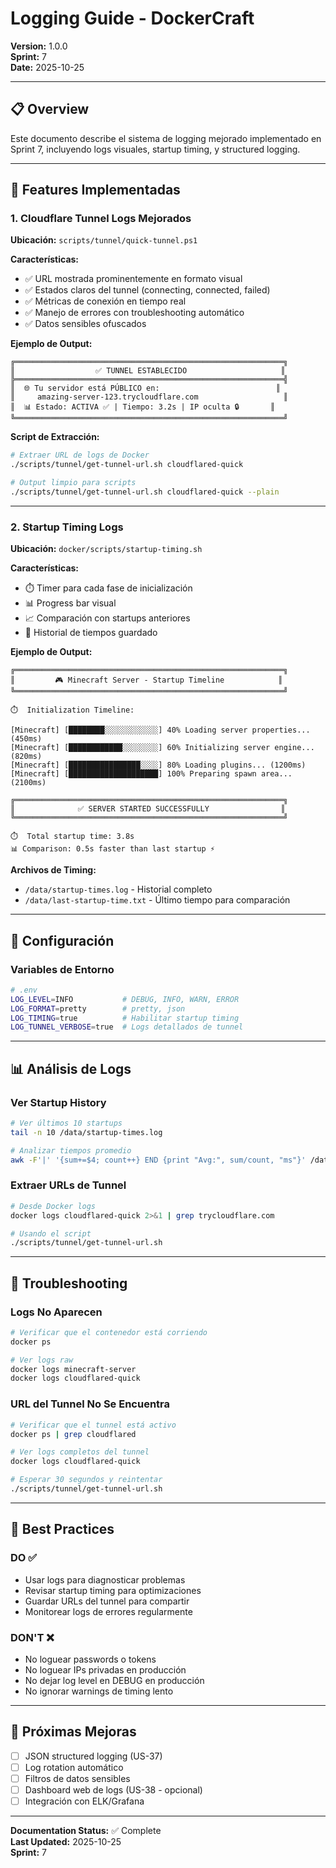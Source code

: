 # Logging Guide - DockerCraft

**Version:** 1.0.0  
**Sprint:** 7  
**Date:** 2025-10-25

---

## 📋 Overview

Este documento describe el sistema de logging mejorado implementado en Sprint 7, incluyendo logs visuales, startup timing, y structured logging.

---

## 🎯 Features Implementadas

### 1. Cloudflare Tunnel Logs Mejorados

**Ubicación:** `scripts/tunnel/quick-tunnel.ps1`

**Características:**
- ✅ URL mostrada prominentemente en formato visual
- ✅ Estados claros del tunnel (connecting, connected, failed)
- ✅ Métricas de conexión en tiempo real
- ✅ Manejo de errores con troubleshooting automático
- ✅ Datos sensibles ofuscados

**Ejemplo de Output:**
```
╔════════════════════════════════════════════════════════════╗
║                  ✅ TUNNEL ESTABLECIDO                     ║
╠════════════════════════════════════════════════════════════╣
║  🌐 Tu servidor está PÚBLICO en:                          ║
║     amazing-server-123.trycloudflare.com                   ║
║  📊 Estado: ACTIVA ✅ | Tiempo: 3.2s | IP oculta 🔒       ║
╚════════════════════════════════════════════════════════════╝
```

**Script de Extracción:**
```bash
# Extraer URL de logs de Docker
./scripts/tunnel/get-tunnel-url.sh cloudflared-quick

# Output limpio para scripts
./scripts/tunnel/get-tunnel-url.sh cloudflared-quick --plain
```

---

### 2. Startup Timing Logs

**Ubicación:** `docker/scripts/startup-timing.sh`

**Características:**
- ⏱️ Timer para cada fase de inicialización
- 📊 Progress bar visual
- 📈 Comparación con startups anteriores
- 💾 Historial de tiempos guardado

**Ejemplo de Output:**
```
╔════════════════════════════════════════════════════════════╗
║         🎮 Minecraft Server - Startup Timeline            ║
╚════════════════════════════════════════════════════════════╝

⏱️  Initialization Timeline:

[Minecraft] [████████░░░░░░░░░░░░] 40% Loading server properties... (450ms)
[Minecraft] [████████████░░░░░░░░] 60% Initializing server engine... (820ms)
[Minecraft] [████████████████░░░░] 80% Loading plugins... (1200ms)
[Minecraft] [████████████████████] 100% Preparing spawn area... (2100ms)

╔════════════════════════════════════════════════════════════╗
║              ✅ SERVER STARTED SUCCESSFULLY                ║
╚════════════════════════════════════════════════════════════╝

⏱️  Total startup time: 3.8s
📊 Comparison: 0.5s faster than last startup ⚡
```

**Archivos de Timing:**
- `/data/startup-times.log` - Historial completo
- `/data/last-startup-time.txt` - Último tiempo para comparación

---

## 🔧 Configuración

### Variables de Entorno

```bash
# .env
LOG_LEVEL=INFO           # DEBUG, INFO, WARN, ERROR
LOG_FORMAT=pretty        # pretty, json
LOG_TIMING=true          # Habilitar startup timing
LOG_TUNNEL_VERBOSE=true  # Logs detallados de tunnel
```

---

## 📊 Análisis de Logs

### Ver Startup History

```bash
# Ver últimos 10 startups
tail -n 10 /data/startup-times.log

# Analizar tiempos promedio
awk -F'|' '{sum+=$4; count++} END {print "Avg:", sum/count, "ms"}' /data/startup-times.log
```

### Extraer URLs de Tunnel

```bash
# Desde Docker logs
docker logs cloudflared-quick 2>&1 | grep trycloudflare.com

# Usando el script
./scripts/tunnel/get-tunnel-url.sh
```

---

## 🐛 Troubleshooting

### Logs No Aparecen

```bash
# Verificar que el contenedor está corriendo
docker ps

# Ver logs raw
docker logs minecraft-server
docker logs cloudflared-quick
```

### URL del Tunnel No Se Encuentra

```bash
# Verificar que el tunnel está activo
docker ps | grep cloudflared

# Ver logs completos del tunnel
docker logs cloudflared-quick

# Esperar 30 segundos y reintentar
./scripts/tunnel/get-tunnel-url.sh
```

---

## 📝 Best Practices

### DO ✅

- Usar logs para diagnosticar problemas
- Revisar startup timing para optimizaciones
- Guardar URLs del tunnel para compartir
- Monitorear logs de errores regularmente

### DON'T ❌

- No loguear passwords o tokens
- No loguear IPs privadas en producción
- No dejar log level en DEBUG en producción
- No ignorar warnings de timing lento

---

## 🚀 Próximas Mejoras

- [ ] JSON structured logging (US-37)
- [ ] Log rotation automático
- [ ] Filtros de datos sensibles
- [ ] Dashboard web de logs (US-38 - opcional)
- [ ] Integración con ELK/Grafana

---

**Documentation Status:** ✅ Complete  
**Last Updated:** 2025-10-25  
**Sprint:** 7


